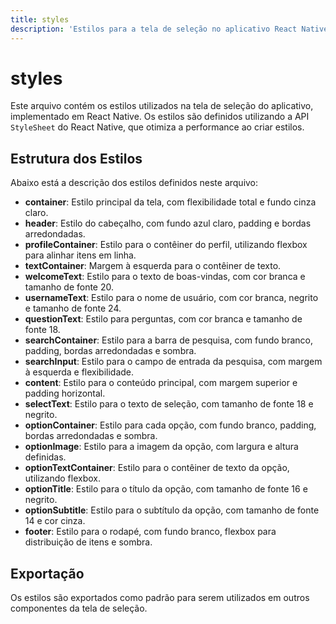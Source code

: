 ```yaml
---
title: styles
description: 'Estilos para a tela de seleção no aplicativo React Native.'
---
```


# styles

Este arquivo contém os estilos utilizados na tela de seleção do aplicativo, implementado em React Native. Os estilos são definidos utilizando a API `StyleSheet` do React Native, que otimiza a performance ao criar estilos.

## Estrutura dos Estilos

Abaixo está a descrição dos estilos definidos neste arquivo:

- **container**: Estilo principal da tela, com flexibilidade total e fundo cinza claro.
- **header**: Estilo do cabeçalho, com fundo azul claro, padding e bordas arredondadas.
- **profileContainer**: Estilo para o contêiner do perfil, utilizando flexbox para alinhar itens em linha.
- **textContainer**: Margem à esquerda para o contêiner de texto.
- **welcomeText**: Estilo para o texto de boas-vindas, com cor branca e tamanho de fonte 20.
- **usernameText**: Estilo para o nome de usuário, com cor branca, negrito e tamanho de fonte 24.
- **questionText**: Estilo para perguntas, com cor branca e tamanho de fonte 18.
- **searchContainer**: Estilo para a barra de pesquisa, com fundo branco, padding, bordas arredondadas e sombra.
- **searchInput**: Estilo para o campo de entrada da pesquisa, com margem à esquerda e flexibilidade.
- **content**: Estilo para o conteúdo principal, com margem superior e padding horizontal.
- **selectText**: Estilo para o texto de seleção, com tamanho de fonte 18 e negrito.
- **optionContainer**: Estilo para cada opção, com fundo branco, padding, bordas arredondadas e sombra.
- **optionImage**: Estilo para a imagem da opção, com largura e altura definidas.
- **optionTextContainer**: Estilo para o contêiner de texto da opção, utilizando flexbox.
- **optionTitle**: Estilo para o título da opção, com tamanho de fonte 16 e negrito.
- **optionSubtitle**: Estilo para o subtítulo da opção, com tamanho de fonte 14 e cor cinza.
- **footer**: Estilo para o rodapé, com fundo branco, flexbox para distribuição de itens e sombra.

## Exportação

Os estilos são exportados como padrão para serem utilizados em outros componentes da tela de seleção.
